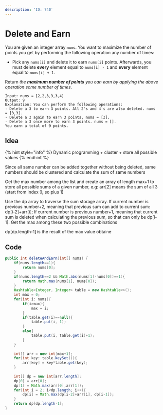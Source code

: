 ```yaml
---
description: 'ID: 740'
---
```


# Delete and Earn

You are given an integer array `nums`. You want to maximize the number of points you get by performing the following operation any number of times:

* Pick any `nums[i]` and delete it to earn `nums[i]` points. Afterwards, you must delete **every** element equal to `nums[i] - 1` and **every** element equal to `nums[i] + 1`.

Return _the **maximum number of points** you can earn by applying the above operation some number of times_.

```
Input: nums = [2,2,3,3,3,4]
Output: 9
Explanation: You can perform the following operations:
- Delete a 3 to earn 3 points. All 2's and 4's are also deleted. nums = [3,3].
- Delete a 3 again to earn 3 points. nums = [3].
- Delete a 3 once more to earn 3 points. nums = [].
You earn a total of 9 points.
```

## Idea

{% hint style="info" %}
Dynamic programming + cluster + store all possible values
{% endhint %}

Since all same number can be added together without being deleted, same numbers should be clustered and calculate the sum of same numbers

Get the max number among the list and create an array of length max+1 to store all possible sums of a given number, e.g: arr\[2] means the sum of all 3 (start from index 0, so plus 1)

Use the dp array to traverse the sum storage array. If current number is previous number+2, meaning that previous sum can add to current sum: dp\[i-2]+arr\[i]; If current number is previous number+1, meaning that current sum is deleted when calculating the previous sum, so that can only be dp\[i-1]. Get the max among these two possible combinations

dp\[dp.length-1] is the result of the max value obtaine

## Code

```java
public int deleteAndEarn(int[] nums) {
    if(nums.length==1){
        return nums[0];
    }
    if(nums.length==2 && Math.abs(nums[1]-nums[0])==1){
        return Math.max(nums[1], nums[0]);
    }
    Hashtable<Integer, Integer> table = new Hashtable<>();
    int max = 0;
    for(int i: nums){
        if(i>max){
            max = i;
        }
        if(table.get(i)==null){
            table.put(i, 1);
        }
        else{
            table.put(i, table.get(i)+1);
        }
    }
        
    int[] arr = new int[max+1];
    for(int key: table.keySet()){
        arr[key] = key*table.get(key);
    }
    
    int[] dp = new int[arr.length];
    dp[0] = arr[0];
    dp[1] = Math.max(arr[0],arr[1]);
    for(int i = 2; i<dp.length; i++){
        dp[i] = Math.max(dp[i-2]+arr[i], dp[i-1]);
    }
    return dp[dp.length-1];
}
```

